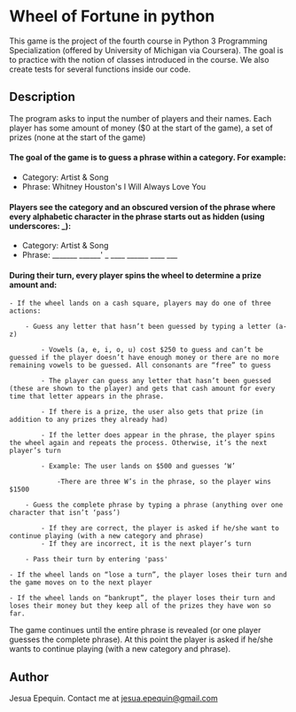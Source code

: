 # Wheel of Fortune in python

This game is the project of the fourth course in Python 3 Programming Specialization (offered by University of Michigan via Coursera). The goal is to practice with the notion of classes introduced in the course. We also create tests for several functions inside our code.

## Description

The program asks to input the number of players and their names. Each player has some amount of money ($0 at the start of the game), a set of prizes (none at the start of the game)

#### The goal of the game is to guess a phrase within a category. For example:
- Category: Artist & Song
- Phrase: Whitney Houston's I Will Always Love You

#### Players see the category and an obscured version of the phrase where every alphabetic character in the phrase starts out as hidden (using underscores: _):
- Category: Artist & Song
- Phrase: _______ ______' _ ____ ______ ____ ___

#### During their turn, every player spins the wheel to determine a prize amount and:
	- If the wheel lands on a cash square, players may do one of three actions:

		- Guess any letter that hasn’t been guessed by typing a letter (a-z)

			- Vowels (a, e, i, o, u) cost $250 to guess and can’t be guessed if the player doesn’t have enough money or there are no more remaining vowels to be guessed. All consonants are “free” to guess

			- The player can guess any letter that hasn’t been guessed (these are shown to the player) and gets that cash amount for every time that letter appears in the phrase. 

			- If there is a prize, the user also gets that prize (in addition to any prizes they already had)

			- If the letter does appear in the phrase, the player spins the wheel again and repeats the process. Otherwise, it’s the next player’s turn

			- Example: The user lands on $500 and guesses ‘W’

				-There are three W’s in the phrase, so the player wins $1500

		- Guess the complete phrase by typing a phrase (anything over one character that isn’t ‘pass’)

			- If they are correct, the player is asked if he/she want to continue playing (with a new category and phrase)
			- If they are incorrect, it is the next player’s turn 
		
		- Pass their turn by entering 'pass'

	- If the wheel lands on “lose a turn”, the player loses their turn and the game moves on to the next player

	- If the wheel lands on “bankrupt”, the player loses their turn and loses their money but they keep all of the prizes they have won so far.

The game continues until the entire phrase is revealed (or one player guesses the complete phrase). At this point the player is asked if he/she wants to continue playing (with a new category and phrase).

## Author

Jesua Epequin. Contact me at jesua.epequin@gmail.com